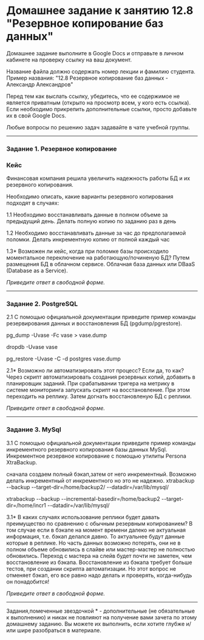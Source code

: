 # Домашнее задание к занятию 12.8 "Резервное копирование баз данных"

Домашнее задание выполните в Google Docs и отправьте в личном кабинете на проверку ссылку на ваш документ.

Название файла должно содержать номер лекции и фамилию студента. Пример названия: "12.8 Резервное копирование баз данных - Александр Александров"

Перед тем как выслать ссылку, убедитесь, что ее содержимое не является приватным (открыто на просмотр всем, у кого есть ссылка). Если необходимо прикрепить дополнительные ссылки, просто добавьте их в свой Google Docs.

Любые вопросы по решению задач задавайте в чате учебной группы.

---

### Задание 1. Резервное копирование

### Кейс
Финансовая компания решила увеличить надежность работы БД и их резервного копирования. 

Необходимо описать, какие варианты резервного копирования подходят в случаях: 

1.1 Необходимо восстанавливать данные в полном объеме за предыдущий день. Делать полную копию по заданию раз в день

1.2 Необходимо восстанавливать данные за час до предполагаемой поломки. Делать инкрементную копию от полной каждый час

1.3* Возможен ли кейс, когда при поломке базы происходило моментальное переключение на работающую/починеную БД? Путем размещения БД в облачном сервисе. Облачная база данных или DBaaS (Database as a Service).

*Приведите ответ в свободной форме.*

---

### Задание 2. PostgreSQL

2.1 С помощью официальной документации приведите пример команды резервирования данных и восстановления БД (pgdump/pgrestore).

pg_dump -Uvase -Fc vase > vase.dump

dropdb -Uvase vase

pg_restore -Uvase -C -d postgres  vase.dump


2.1* Возможно ли автоматизировать этот процесс? Если да, то как? 
Через скрипт автоматизировать создания резервных  копий, добавить в планировщик заданий.  При срабатывании тригера на метрику в системе мониторинга запускать скрипт на восстановление. При этом переходить на реплику. Затем догнать восстановленую БД с реплики.


*Приведите ответ в свободной форме.*

---

### Задание 3. MySql

3.1 С помощью официальной документации приведите пример команды инкрементного резервного копирования базы данных MySql. 
Инкрементное резервное копирование с помощью утилиты Persona XtraBackup.

сначала создаем полный бэкап,затем от него инкрементный. Возможно делать инкрементный от инкрементного но это не надежно.
xtrabackup  --backup  --target-dir=/home/backup2/ --datadir=/var/lib/mysql/

xtrabackup --backup --incremental-basedir=/home/backup2 --target-dir=/home/incr1 --datadir=/var/lib/mysql/

3.1* В каких случаях использование реплики будет давать преимущество по сравнению с обычным резервным копированием? В том случае если в бэкапе на момент времени далеко не актуальная информация, т.е. бэкап делался давно. То актуальнее будут данные которые в реплике. Но часть данных возможно потерять, они не в полном объеме обновились в слайве или мастер-мастер не полностью обновились. Переход с мастера на слейв будет почти не заметен, чем восстановление из бэкапа.  Восcтановление из бэкапа требует больше тестов, при создании скрипта автоматизации. Но  этот вопрос не отменяет бэкап, его все равно надо делать и проверять, когда-нибудь он понадобится!

*Приведите ответ в свободной форме.*

---

Задания,помеченные звездочкой * - дополнительные (не обязательные к выполнению) и никак не повлияют на получение вами зачета по этому домашнему заданию. Вы можете их выполнить, если хотите глубже и/или шире разобраться в материале.
